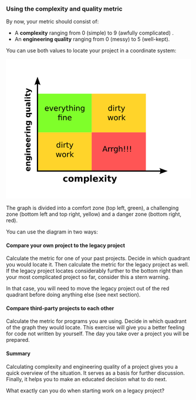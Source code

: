 ### Using the complexity and quality metric
By now, your metric should consist of:

* A **complexity** ranging from 0 (simple) to 9 (awfully complicated) .
* An **engineering quality** ranging from 0 (messy) to 5 (well-kept).

You can use both values to locate your project in a coordinate system:

![Simple assessment graph](legacy_graph_simple.png)

The graph is divided into a comfort zone (top left, green), a challenging zone (bottom left and top right, yellow) and a danger zone (bottom right, red).

You can use the diagram in two ways:

#### Compare your own project to the legacy project
Calculate the metric for one of your past projects. Decide in which quadrant you would locate it. Then calculate the metric for the legacy project as well. If the legacy project locates considerably further to the bottom right than your most complicated project so far, consider this a stern warning.

In that case, you will need to move the legacy project out of the red quadrant before doing anything else (see next section).

#### Compare third-party projects to each other
Calculate the metric for programs you are using. Decide in which quadrant of the graph they would locate. This exercise will give you a better feeling for code not written by yourself. The day you take over a project you will be prepared.

#### Summary
Calculating complexity and engineering quality of a project gives you a quick overview of the situation. It serves as a basis for further discussion. Finally, it helps you to make an educated decision what to do next.

What exactly can you do when starting work on a legacy project?

